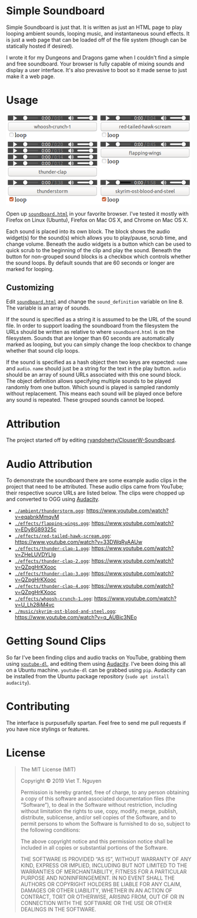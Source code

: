 # Simple Soundboard

Simple Soundboard is just that.  It is written as just an HTML page to play looping ambient sounds, looping music, and instantaneous sound effects.  It is just a web page that can be loaded off of the file system (though can be statically hosted if desired).

I wrote it for my Dungeons and Dragons game when I couldn't find a simple and free soundboard.  Your browser is fully capable of mixing sounds and display a user interface.  It's also prevasive to boot so it made sense to just make it a web page.

# Usage

![](screenshot.png)

Open up [`soundboard.html`](./soundboard.html) in your favorite browser.  I've tested it mostly with Firefox on Linux (Ubuntu), Firefox on Mac OS X, and Chrome on Mac OS X.

Each sound is placed into its own block.  The block shows the audio widget(s) for the sound(s) which allows you to play/pause, scrub time, and change volume. Beneath the audio widgets is a button which can be used to quick scrub to the beginning of the clip and play the sound.  Beneath the button for non-grouped sound blocks is a checkbox which controls whether the sound loops.  By default sounds that are 60 seconds or longer are marked for looping.

## Customizing

Edit [`soundboard.html`](./soundboard.html) and change the `sound_definition` variable on line 8.  The variable is an array of sounds.

If the sound is specified as a string it is assumed to be the URL of the sound file.  In order to support loading the soundboard from the filesystem the URLs should be written as relative to where `soundboard.html` is on the filesystem.  Sounds that are longer than 60 seconds are automatically marked as looping, but you can simply change the loop checkbox to change whether that sound clip loops.

If the sound is specified as a hash object then two keys are expected: `name` and `audio`.  `name` should just be a string for the text in the play button.  `audio` should be an array of sound URLs associated with this one sound block.  The object definition allows specifying multiple sounds to be played randomly from one button.  Which sound is played is sampled randomly without replacement.  This means each sound will be played once before any sound is repeated.  These grouped sounds cannot be looped.

# Attribution

The project started off by editing [ryandoherty/ClouserW-Soundboard](https://github.com/ryandoherty/ClouserW-Soundboard).

# Audio Attribution

To demonstrate the soundboard there are some example audio clips in the project that need to be attributed.  These audio clips came from YouTube; their respective source URLs are listed below.  The clips were chopped up and converted to OGG using [Audacity](https://www.audacityteam.org/).

- [`./ambient/thunderstorm.ogg`](./ambient/thunderstorm.ogg): <https://www.youtube.com/watch?v=eqabnkMmqyM>
- [`./effects/flapping-wings.ogg`](./effects/flapping-wings.ogg): <https://www.youtube.com/watch?v=EDy8G89325c>
- [`./effects/red-tailed-hawk-scream.ogg`](./effects/red-tailed-hawk-scream.ogg): <https://www.youtube.com/watch?v=33DWqRyAAUw>
- [`./effects/thunder-clap-1.ogg`](./effects/thunder-clap-1.ogg): <https://www.youtube.com/watch?v=ZHeLUVDYLIg>
- [`./effects/thunder-clap-2.ogg`](./effects/thunder-clap-2.ogg): <https://www.youtube.com/watch?v=QZpgHrKXooc>
- [`./effects/thunder-clap-3.ogg`](./effects/thunder-clap-3.ogg): <https://www.youtube.com/watch?v=QZpgHrKXooc>
- [`./effects/thunder-clap-4.ogg`](./effects/thunder-clap-4.ogg): <https://www.youtube.com/watch?v=QZpgHrKXooc>
- [`./effects/whoosh-crunch-1.ogg`](./effects/whoosh-crunch-1.ogg): <https://www.youtube.com/watch?v=U_Lh28jM4vc>
- [`./music/skyrim-ost-blood-and-steel.ogg`](./music/skyrim-ost-blood-and-steel.ogg): <https://www.youtube.com/watch?v=q_AUBic3NEo>

# Getting Sound Clips

So far I've been finding clips and audio tracks on YouTube, grabbing them using [`youtube-dl`](https://github.com/ytdl-org/youtube-dl), and editing them using [Audacity](https://www.audacityteam.org/).  I've been doing this all on a Ubuntu machine. `youtube-dl` can be grabbed using `pip`.  Audacity can be installed from the Ubuntu package repository (`sudo apt install audacity`).

# Contributing

The interface is purpusefully spartan.  Feel free to send me pull requests if you have nice stylings or features.

# License

> The MIT License (MIT)
>
> Copyright © 2019 Viet T. Nguyen
>
> Permission is hereby granted, free of charge, to any person obtaining a copy of this software and associated documentation files (the “Software”), to deal in the Software without restriction, including without limitation the rights to use, copy, modify, merge, publish, distribute, sublicense, and/or sell copies of the Software, and to permit persons to whom the Software is furnished to do so, subject to the following conditions:
>
> The above copyright notice and this permission notice shall be included in all copies or substantial portions of the Software.
>
> THE SOFTWARE IS PROVIDED “AS IS”, WITHOUT WARRANTY OF ANY KIND, EXPRESS OR IMPLIED, INCLUDING BUT NOT LIMITED TO THE WARRANTIES OF MERCHANTABILITY, FITNESS FOR A PARTICULAR PURPOSE AND NONINFRINGEMENT. IN NO EVENT SHALL THE AUTHORS OR COPYRIGHT HOLDERS BE LIABLE FOR ANY CLAIM, DAMAGES OR OTHER LIABILITY, WHETHER IN AN ACTION OF CONTRACT, TORT OR OTHERWISE, ARISING FROM, OUT OF OR IN CONNECTION WITH THE SOFTWARE OR THE USE OR OTHER DEALINGS IN THE SOFTWARE.
